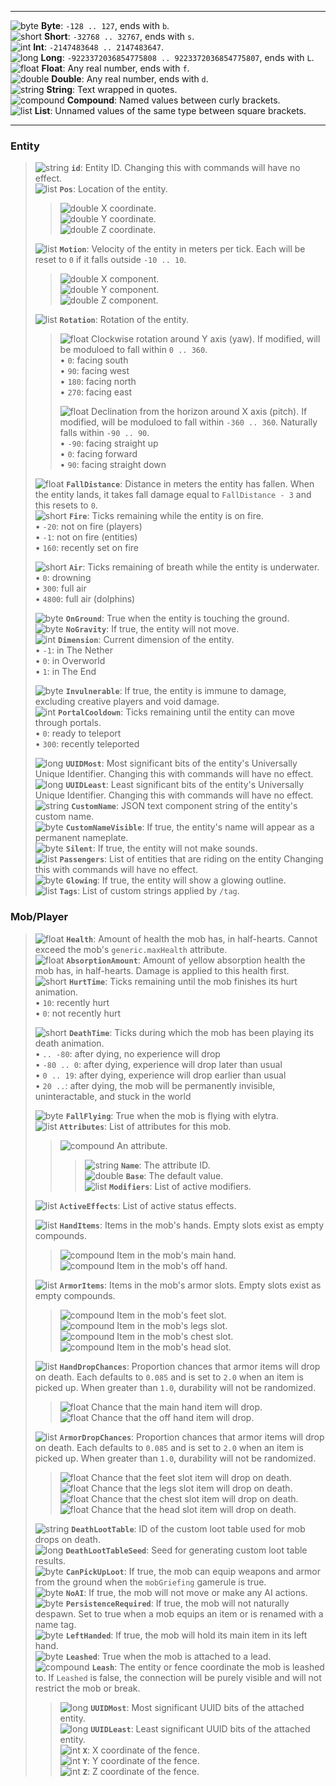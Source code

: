 
[byte]: https://i.imgur.com/bjqfZyA.png "Byte"
[short]: https://i.imgur.com/io2beuU.png "Short"
[int]: https://i.imgur.com/p9oApza.png "Int"
[long]: https://i.imgur.com/J5syxPr.png "Long"
[float]: https://i.imgur.com/OyOLfNY.png "Float"
[double]: https://i.imgur.com/VtWZquK.png "Double"
[string]: https://i.imgur.com/jD49RLm.png "String"
[compound]: https://i.imgur.com/G66Yglg.png "Compound"
[list]: https://i.imgur.com/nY8RVer.png "List"

---

![byte] **Byte**: `-128 .. 127`, ends with `b`.  
![short] **Short**: `-32768 .. 32767`, ends with `s`.  
![int] **Int**: `-2147483648 .. 2147483647`.  
![long] **Long**: `-9223372036854775808 .. 9223372036854775807`, ends with `L`.  
![float] **Float**: Any real number, ends with `f`.  
![double] **Double**: Any real number, ends with `d`.  
![string] **String**: Text wrapped in quotes.  
![compound] **Compound**: Named values between curly brackets.  
![list] **List**: Unnamed values of the same type between square brackets.  

---

### Entity  
> ![string] **`id`**: Entity ID. Changing this with commands will have no effect.  
> ![list] **`Pos`**: Location of the entity.  
> > ![double] X coordinate.  
> > ![double] Y coordinate.  
> > ![double] Z coordinate.  
>
> ![list] **`Motion`**: Velocity of the entity in meters per tick. Each will be reset to `0` if it falls outside `-10 .. 10`.  
> > ![double] X component.  
> > ![double] Y component.  
> > ![double] Z component.  
>
> ![list] **`Rotation`**: Rotation of the entity.  
> > ![float] Clockwise rotation around Y axis (yaw). If modified, will be moduloed to fall within `0 .. 360`.   
> > • `0`: facing south  
> > • `90`: facing west  
> > • `180`: facing north  
> > • `270`: facing east  
> >
> > ![float] Declination from the horizon around X axis (pitch). If modified, will be moduloed to fall within `-360 .. 360`. Naturally falls within `-90 .. 90`.  
> > • `-90`: facing straight up  
> > • `0`: facing forward  
> > • `90`: facing straight down  
>
> ![float] **`FallDistance`**: Distance in meters the entity has fallen. When the entity lands, it takes fall damage equal to `FallDistance - 3` and this resets to `0`.  
> ![short] **`Fire`**: Ticks remaining while the entity is on fire.  
> • `-20`: not on fire (players)  
> • `-1`: not on fire (entities)  
> • `160`: recently set on fire  
> 
> ![short] **`Air`**: Ticks remaining of breath while the entity is underwater.  
> • `0`: drowning  
> • `300`: full air  
> • `4800`: full air (dolphins)  
>
> ![byte] **`OnGround`**: True when the entity is touching the ground.  
> ![byte] **`NoGravity`**: If true, the entity will not move.  
> ![int] **`Dimension`**: Current dimension of the entity.  
> • `-1`: in The Nether  
> • `0`: in Overworld  
> • `1`: in The End  
>  
> ![byte] **`Invulnerable`**: If true, the entity is immune to damage, excluding creative players and void damage.  
> ![int] **`PortalCooldown`**: Ticks remaining until the entity can move through portals.  
> • `0`: ready to teleport  
> • `300`: recently teleported  
>
> ![long] **`UUIDMost`**: Most significant bits of the entity's Universally Unique Identifier. Changing this with commands will have no effect.  
> ![long] **`UUIDLeast`**: Least significant bits of the entity's Universally Unique Identifier. Changing this with commands will have no effect.  
> ![string] **`CustomName`**: JSON text component string of the entity's custom name.  
> ![byte] **`CustomNameVisible`**: If true, the entity's name will appear as a permanent nameplate.  
> ![byte] **`Silent`**: If true, the entity will not make sounds.  
> ![list] **`Passengers`**: List of entities that are riding on the entity Changing this with commands will have no effect.  
> ![byte] **`Glowing`**: If true, the entity will show a glowing outline.  
> ![list] **`Tags`**: List of custom strings applied by `/tag`.  

### Mob/Player  
> ![float] **`Health`**: Amount of health the mob has, in half-hearts. Cannot exceed the mob's `generic.maxHealth` attribute.  
> ![float] **`AbsorptionAmount`**: Amount of yellow absorption health the mob has, in half-hearts. Damage is applied to this health first.  
> ![short] **`HurtTime`**: Ticks remaining until the mob finishes its hurt animation.  
> • `10`: recently hurt  
> • `0`: not recently hurt  
>
> ![short] **`DeathTime`**: Ticks during which the mob has been playing its death animation.  
> • `.. -80`: after dying, no experience will drop  
> • `-80 .. 0`: after dying, experience will drop later than usual  
> • `0 .. 19`: after dying, experience will drop earlier than usual  
> • `20 ..`: after dying, the mob will be permanently invisible, uninteractable, and stuck in the world
>
> ![byte] **`FallFlying`**: True when the mob is flying with elytra.  
> ![list] **`Attributes`**: List of attributes for this mob.  
> > ![compound] An attribute.  
> > > ![string] **`Name`**: The attribute ID.  
> > > ![double] **`Base`**: The default value.  
> > > ![list] **`Modifiers`**: List of active modifiers.  
>
> ![list] **`ActiveEffects`**: List of active status effects.  
>
> ![list] **`HandItems`**: Items in the mob's hands. Empty slots exist as empty compounds.  
> > ![compound] Item in the mob's main hand.  
> > ![compound] Item in the mob's off hand.  
>
> ![list] **`ArmorItems`**: Items in the mob's armor slots. Empty slots exist as empty compounds.  
> > ![compound] Item in the mob's feet slot.  
> > ![compound] Item in the mob's legs slot.  
> > ![compound] Item in the mob's chest slot.  
> > ![compound] Item in the mob's head slot.  
>
> ![list] **`HandDropChances`**: Proportion chances that armor items will drop on death. Each defaults to `0.085` and is set to `2.0` when an item is picked up. When greater than `1.0`, durability will not be randomized.  
> > ![float] Chance that the main hand item will drop.  
> > ![float] Chance that the off hand item will drop.  
>
> ![list] **`ArmorDropChances`**: Proportion chances that armor items will drop on death. Each defaults to `0.085` and is set to `2.0` when an item is picked up. When greater than `1.0`, durability will not be randomized.   
> > ![float] Chance that the feet slot item will drop on death.  
> > ![float] Chance that the legs slot item will drop on death.  
> > ![float] Chance that the chest slot item will drop on death.  
> > ![float] Chance that the head slot item will drop on death.  
>
> ![string] **`DeathLootTable`**: ID of the custom loot table used for mob drops on death.  
> ![long] **`DeathLootTableSeed`**: Seed for generating custom loot table results.  
> ![byte] **`CanPickUpLoot`**: If true, the mob can equip weapons and armor from the ground when the `mobGriefing` gamerule is true.  
> ![byte] **`NoAI`**: If true, the mob will not move or make any AI actions.  
> ![byte] **`PersistenceRequired`**: If true, the mob will not naturally despawn. Set to true when a mob equips an item or is renamed with a name tag.  
> ![byte] **`LeftHanded`**: If true, the mob will hold its main item in its left hand.  
> ![byte] **`Leashed`**: True when the mob is attached to a lead.  
> ![compound] **`Leash`**: The entity or fence coordinate the mob is leashed to. If `Leashed` is false, the connection will be purely visible and will not restrict the mob or break.  
> > ![long] **`UUIDMost`**: Most significant UUID bits of the attached entity.  
> > ![long] **`UUIDLeast`**: Least significant UUID bits of the attached entity.  
> > ![int] **`X`**: X coordinate of the fence.  
> > ![int] **`Y`**: Y coordinate of the fence.  
> > ![int] **`Z`**: Z coordinate of the fence.  
